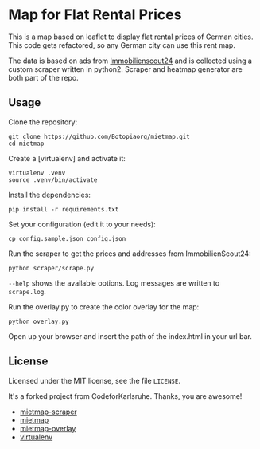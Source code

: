 Map for Flat Rental Prices
==========================
This is a map based on leaflet to display flat rental prices of German cities. 
This code gets refactored, so any German city can use this rent map.

The data is based on ads from [Immobilienscout24](http://www.immobilienscout24.de/) 
and is collected using a custom scraper written in python2. Scraper and heatmap 
generator are both part of the repo.

Usage
-----

Clone the repository:

    git clone https://github.com/Botopiaorg/mietmap.git
    cd mietmap

Create a [virtualenv] and activate it:

    virtualenv .venv
    source .venv/bin/activate

Install the dependencies:

    pip install -r requirements.txt

Set your configuration (edit it to your needs):

    cp config.sample.json config.json

Run the scraper to get the prices and addresses from ImmobilienScout24:

    python scraper/scrape.py

`--help` shows the available options. Log messages are written to `scrape.log`.

Run the overlay.py to create the color overlay for the map:

    python overlay.py

Open up your browser and insert the path of the index.html in your url bar.


License
-------
Licensed under the MIT license, see the file `LICENSE`.

It's a forked project from CodeforKarlsruhe. Thanks, you are awesome!
* [mietmap-scraper](https://github.com/CodeforKarlsruhe/mietmap-scraper )
* [mietmap](https://github.com/CodeforKarlsruhe/mietmap )
* [mietmap-overlay](https://github.com/CodeforKarlsruhe/mietmap-overlay )
* [virtualenv](https://virtualenv.pypa.io/ )

